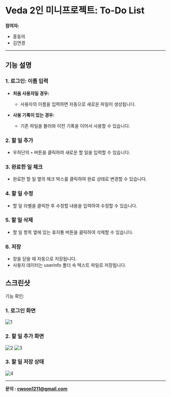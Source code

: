 # Veda 2인 미니프로젝트: To-Do List

**참여자:**  
- 홍동의  
- 김연경  

---

## 기능 설명

### 1. 로그인: 이름 입력
- **처음 사용자일 경우:**  
  - 사용자의 이름을 입력하면 자동으로 새로운 파일이 생성됩니다.
  
- **사용 기록이 있는 경우:**  
  - 기존 파일을 불러와 이전 기록을 이어서 사용할 수 있습니다.

### 2. 할 일 추가
- 우하단의 `+` 버튼을 클릭하여 새로운 할 일을 입력할 수 있습니다.

### 3. 완료한 일 체크  
- 완료한 할 일 옆의 체크 박스를 클릭하여 완료 상태로 변경할 수 있습니다.

### 4. 할 일 수정
- 할 일 라벨을 클릭한 후 수정할 내용을 입력하여 수정할 수 있습니다.

### 5. 할 일 삭제  
- 할 일 항목 옆에 있는 휴지통 버튼을 클릭하여 삭제할 수 있습니다.

### 6. 저장  
- 창을 닫을 때 자동으로 저장됩니다.
- 사용자 데이터는 userinfo 폴더 속 텍스트 파일로 저장됩니다.

## 스크린샷

기능 확인:

### 1. 로그인 화면
![1](https://github.com/user-attachments/assets/48b5d227-d266-4742-a4ee-b4723f031094)

### 2. 할 일 추가 화면
![2](https://github.com/user-attachments/assets/3d8a508a-7edc-4c32-94dd-3dc8ac0b5f7f) ![3](https://github.com/user-attachments/assets/de1c9245-e061-441c-9066-f3b9b3119b96)

### 3. 할 일 저장 상태
![4](https://github.com/user-attachments/assets/254c3e54-b677-48d5-b7cb-1c295c75e014)

---

**문의 : cwoon1211@gmail.com**  
